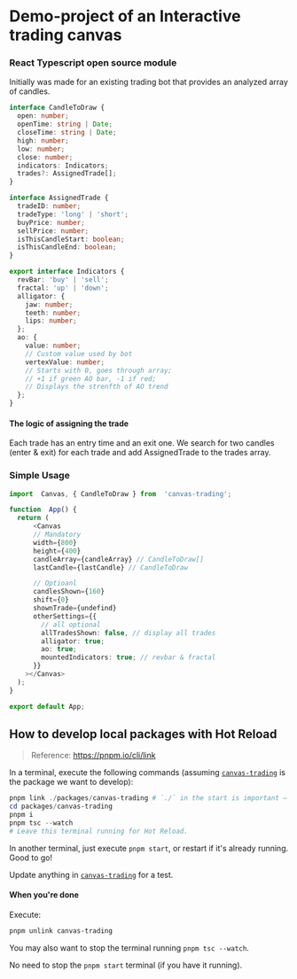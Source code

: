 ﻿# Demo-project of an Interactive trading canvas

### React Typescript open source module

Initially was made for an existing trading bot that provides an analyzed array of candles.

```typescript
interface CandleToDraw {
  open: number;
  openTime: string | Date;
  closeTime: string | Date;
  high: number;
  low: number;
  close: number;
  indicators: Indicators;
  trades?: AssignedTrade[];
}

interface AssignedTrade {
  tradeID: number;
  tradeType: 'long' | 'short';
  buyPrice: number;
  sellPrice: number;
  isThisCandleStart: boolean;
  isThisCandleEnd: boolean;
}

export interface Indicators {
  revBar: 'buy' | 'sell';
  fractal: 'up' | 'down';
  alligator: {
    jaw: number;
    teeth: number;
    lips: number;
  };
  ao: {
    value: number;
    // Custom value used by bot
    vertexValue: number;
    // Starts with 0, goes through array;
    // +1 if green AO bar, -1 if red;
    // Displays the strenfth of AO trend
  };
}
```

#### The logic of assigning the trade

Each trade has an entry time and an exit one. We search for two candles (enter & exit) for each trade and add AssignedTrade to the trades array.

### Simple Usage

```typescript
import  Canvas, { CandleToDraw } from  'canvas-trading';

function  App() {
  return (
      <Canvas
      // Mandatory
      width={800}
      height={400}
      candleArray={candleArray} // CandleToDraw[]
      lastCandle={lastCandle} // CandleToDraw

      // Optioanl
      candlesShown={160}
      shift={0}
      shownTrade={undefind}
      otherSettings={{
        // all optional
        allTradesShown: false, // display all trades
        alligator: true;
        ao: true;
        mountedIndicators: true; // revbar & fractal
      }}
    ></Canvas>
  );
}

export default App;
```

## How to develop local packages with Hot Reload

> Reference: https://pnpm.io/cli/link

In a terminal, execute the following commands (assuming [`canvas-trading`][canvas-trading] is the package we want to develop):

```ps1
pnpm link ./packages/canvas-trading # `./` in the start is important — this is how `pnpm link` knows that it is a relative path.
cd packages/canvas-trading
pnpm i
pnpm tsc --watch
# Leave this terminal running for Hot Reload.
```

In another terminal, just execute `pnpm start`, or restart if it's already running. Good to go!

Update anything in [`canvas-trading`][canvas-trading] for a test.

#### When you're done

Execute:

```ps1
pnpm unlink canvas-trading
```

You may also want to stop the terminal running `pnpm tsc --watch`.

No need to stop the `pnpm start` terminal (if you have it running).

[canvas-trading]: ./packages/canvas-trading/
